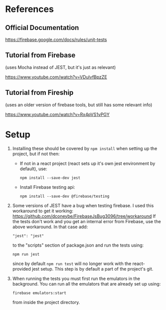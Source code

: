 # References
## Official Documentation

https://firebase.google.com/docs/rules/unit-tests

## Tutorial from Firebase

(uses Mocha instead of JEST, but it's just as relevant)

https://www.youtube.com/watch?v=VDulvfBpzZE

## Tutorial from Fireship

(uses an older version of firebase tools, but still has some relevant info)

https://www.youtube.com/watch?v=Rx4pVS1vPGY

# Setup
1. Installing these should be covered by `npm install` when setting up the project, but if not then:

	- If not in a react project (react sets up it's own jest environment by default), use:

		`npm install --save-dev jest`

	- Install Firebase testing api:

		`npm install --save-dev @firebase/testing`

2. Some versions of JEST have a bug when testing firebase.
I used this workaround to get it working: https://github.com/dconeybe/FirebaseJsBug3096/tree/workaround
If the tests don't work and you get an internal error from Firebase, use the above workaround. In that case add:

	`"jest": "jest"`

	to the "scripts" section of package.json and run the tests using:

	`npm run jest`

	since by default `npm run test` will no longer work with the react-provided jest setup.
	This step is by default a part of the project's git.

3. When running the tests you must first run the emulators in the background. You can run all the emulators that are already set up using:

	`firebase emulators:start`

	from inside the project directory.
